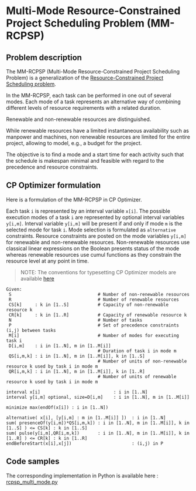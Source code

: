 # Multi-Mode Resource-Constrained Project Scheduling Problem (MM-RCPSP)

## Problem description

The MM-RCPSP (Multi-Mode Resource-Constrained Project Scheduling Problem) is a generalization of the [Resource-Constrained Project Scheduling problem](../RCPSP/README.md).

In the MM-RCPSP, each task can be performed in one out of several modes.
Each mode of a task represents an alternative way of combining different levels of resource requirements with a related duration.

Renewable and non-renewable resources are distinguished.

While renewable resources have a limited instantaneous availability such as
manpower and machines, non renewable resources are limited for the entire project, allowing to model, e.g., a budget for the project.

The objective is to find a mode and a start time for each activity such that the schedule is makespan minimal and feasible with regard to the precedence and resource constraints.


## CP Optimizer formulation

Here is a formulation of the MM-RCPSP in CP Optimizer. 

Each task `i` is represented by an interval variable `x[i]`. The possible execution modes of a task `i` are represented by optional interval variables `y[i,m]`. Interval variable `y[i,m]` will be present if and only if mode `m` is the selected mode for task `i`. Mode selection is formulated as `alternative` constraints. Resource constraints are posted on the mode variables `y[i,m]` for renewable and non-renewable resources. Non-renewable resources use classical linear expressions on the Boolean presents status of the mode whereas renewable resources use cumul functions as they constrain the resource level at any point in time. 

> NOTE: The conventions for typesetting CP Optimizer models are available [here](../../../typeset_models/README.md)

```
Given:
 S                                 # Number of non-renewable resources
 R                                 # Number of renewable resources
 CS[k]     : k in [1..S]           # Capacity of non-renewable resource k
 CR[k]     : k in [1..R]           # Capacity of renewable resource k
 N                                 # Number of tasks
 P                                 # Set of precedence constraints (i,j) between tasks
 M[i]                              # Number of modes for executing task i
 D[i,m]    : i in [1..N], m in [1..M[i]] 
                                   # Duration of task i in mode m
 QS[i,m,k] : i in [1..N], m in [1..M[i]], k in [1..S] 
                                   # Number of units of non-renewable resource k used by task i in mode m
 QR[i,m,k] : i in [1..N], m in [1..M[i]], k in [1..R] 
                                   # Number of units of renewable resource k used by task i in mode m

interval x[i]                            : i in [1..N]
interval y[i,m] optional, size=D[i,m]    : i in [1..N], m in [1..M[i]] 

minimize max(endOf(x[i]) : i in [1..N])

alternative( x[i], [y[i,m] : m in [1..M[i]] ])  : i in [1..N]
sum( presenceOf(y[i,m])*QS[i,m,k]) : i in [1..N], m in [1..M[i]], k in [1..S] ) <= CS[k] : k in [1..S]
sum( pulse(y[i,m],QR[i,m,k])       : i in [1..N], m in [1..M[i]], k in [1..R] ) <= CR[k] : k in [1..R]
endBeforeStart(x[i],x[j])                       : (i,j) in P
```


## Code samples

The corresponding implementation in Python is available here : [rcpsp_multi_mode.py](python/rcpsp_multi_mode.py)
